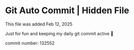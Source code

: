 # Git Auto Commit | Hidden File

This file was added Feb 12, 2025

Just for fun and keeping my daily git commit active 🤪

commit number: 132552
